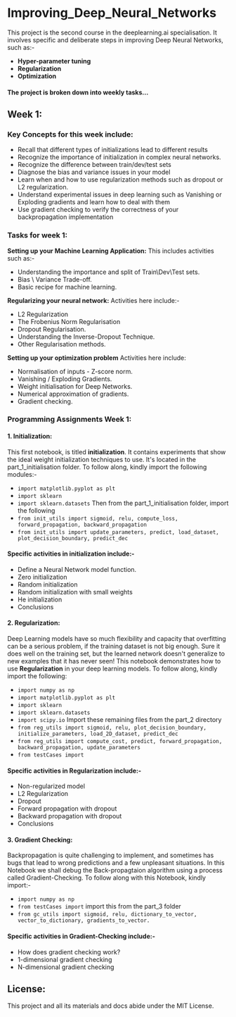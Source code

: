 # Improving_Deep_Neural_Networks

This project is the second course in the deeplearning.ai specialisation. It involves specific and deliberate steps in improving Deep Neural Networks, such as:-
* **Hyper-parameter tuning**
* **Regularization** 
* **Optimization**

#### The project is broken down into weekly tasks...

## Week 1:

### Key Concepts for this week include:
* Recall that different types of initializations lead to different results
* Recognize the importance of initialization in complex neural networks.
* Recognize the difference between train/dev/test sets
* Diagnose the bias and variance issues in your model
* Learn when and how to use regularization methods such as dropout or L2 regularization.
* Understand experimental issues in deep learning such as Vanishing or Exploding gradients and learn how to deal with them
* Use gradient checking to verify the correctness of your backpropagation implementation

### Tasks for week 1:
**Setting up your Machine Learning Application:**
This includes activities such as:-
* Understanding the importance and split of Train\Dev\Test sets.
* Bias \ Variance Trade-off.
* Basic recipe for machine learning.

**Regularizing your neural network:**
Activities here include:-
* L2 Regularization
* The Frobenius Norm Regularisation
* Dropout Regularisation.
* Understanding the Inverse-Dropout Technique.
* Other Regularisation methods.

**Setting up your optimization problem**
Activities here include:
* Normalisation of inputs - Z-score norm.
* Vanishing / Exploding Gradients.
* Weight initialisation for Deep Networks.
* Numerical approximation of gradients.
* Gradient checking.

### Programming Assignments Week 1:

#### 1. Initialization:
This first notebook, is titled **initialization**. It contains experiments that show the ideal weight initialization techniques to use. It's located in the part_1_initialisation folder. To follow along, kindly import the following modules:-

* `import matplotlib.pyplot as plt`
* `import sklearn`
* `import sklearn.datasets`
Then from the part_1_initialisation folder, import the following
* `from init_utils import sigmoid, relu, compute_loss, forward_propagation, backward_propagation`
* `from init_utils import update_parameters, predict, load_dataset, plot_decision_boundary, predict_dec`

#### Specific activities in initialization include:-
* Define a Neural Network model function.
* Zero initialization
* Random initialization
* Random initialization with small weights
* He initialization
* Conclusions

#### 2. Regularization:
Deep Learning models have so much flexibility and capacity that overfitting can be a serious problem, if the training dataset is not big enough. Sure it does well on the training set, but the learned network doesn't generalize to new examples that it has never seen!
This notebook demonstrates how to use **Regularization** in your deep learning models.
To follow along, kindly import the following:

* `import numpy as np`
* `import matplotlib.pyplot as plt`
* `import sklearn`
* `import sklearn.datasets`
* `import scipy.io`
Import these remaining files from the part_2 directory
* `from reg_utils import sigmoid, relu, plot_decision_boundary, initialize_parameters, load_2D_dataset, predict_dec`
* `from reg_utils import compute_cost, predict, forward_propagation, backward_propagation, update_parameters`
* `from testCases import`

#### Specific activities in Regularization include:-
* Non-regularized model
* L2 Regularization
* Dropout 
* Forward propagation with dropout
* Backward propagation with dropout
* Conclusions

#### 3. Gradient Checking:
Backpropagation is quite challenging to implement, and sometimes has bugs that lead to wrong predictions and a few unpleasant situations. In this Notebook we shall debug the Back-propagtaion algorithm using a process called Gradient-Checking.
To follow along with this Notebook, kindly import:-

* `import numpy as np`
* `from testCases import`
import this from the part_3 folder
* `from gc_utils import sigmoid, relu, dictionary_to_vector, vector_to_dictionary, gradients_to_vector.`

#### Specific activities in Gradient-Checking include:-
* How does gradient checking work?
* 1-dimensional gradient checking
* N-dimensional gradient checking

## License:
This project and all its materials and docs abide under the MIT License.
